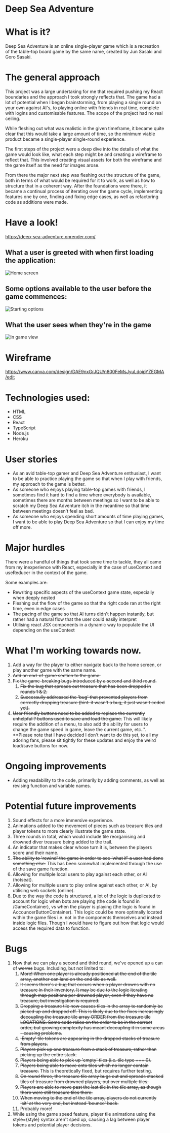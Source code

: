 # Deep Sea Adventure

# What is it?

Deep Sea Adventure is an online single-player game which is a recreation of the table-top board game by the same name, created by Jun Sasaki and Goro Sasaki.

# The general approach

This project was a large undertaking for me that required pushing my React boundaries and the approach I took strongly reflects that. The game had a lot of potential when I began brainstorming, from playing a single round on your own against AI's, to playing online with friends in real time, complete with logins and customisable features. The scope of the project had no real ceiling.

While fleshing out what was realistic in the given timeframe, it became quite clear that this would take a large amount of time, so the minimum viable product became a single-player single-round experience.

The first steps of the project were a deep dive into the details of what the game would look like, what each step might be and creating a wireframe to reflect that. This involved creating visual assets for both the wireframe and the game itself as the need for images arose.

From there the major next step was fleshing out the structure of the game, both in terms of what would be required for it to work, as well as how to structure that in a coherent way. After the foundations were there, it became a continual process of iterating over the game cycle, implementing features one by one, finding and fixing edge cases, as well as refactoring code as additions were made.

# Have a look!

https://deep-sea-adventure.onrender.com/

## What a user is greeted with when first loading the application:

![Home screen](https://i.imgur.com/g65mKLw.png 'Home screen')

## Some options available to the user before the game commences:

![Starting options](https://i.imgur.com/RqQtF24.png 'Starting options')

## What the user sees when they're in the game

![In game view](https://i.imgur.com/GZBoYtx.png 'In game view')

# Wireframe

https://www.canva.com/design/DAE9nxGrJQU/n800FeMsJyuLdoipYZEGMA/edit

# Technologies used:

-   HTML
-   CSS
-   React
-   TypeScript
-   Node.js
-   Heroku

# User stories

-   As an avid table-top gamer and Deep Sea Adventure enthusiast, I want to be able to practice playing the game so that when I play with friends, my approach to the game is better.
-   As someone who enjoys playing table-top games with friends, I sometimes find it hard to find a time where everybody is available, sometimes there are months between meetings so I want to be able to scratch my Deep Sea Adventure itch in the meantime so that time between meetings doesn't feel as bad.
-   As someone who enjoys spending short amounts of time playing games, I want to be able to play Deep Sea Adventure so that I can enjoy my time off more.

# Major hurdles

There were a handful of things that took some time to tackle, they all came from my inexperience with React, especially in the case of useContext and useReducer in the context of the game.

Some examples are:

-   Rewriting specific aspects of the useContext game state, especially when deeply nested
-   Fleshing out the flow of the game so that the right code ran at the right time, even in edge cases
-   The pacing of the game so that AI turns didn't happen instantly, but rather had a natural flow that the user could easily interpret
-   Utilising react JSX components in a dynamic way to populate the UI depending on the useContext

# What I'm working towards now.
1. Add a way for the player to either navigate back to the home screen, or play another game with the same name. 
1. ~~Add an end-of-game section to the game.~~
1. ~~Fix the game-breaking bugs introduced by a second and third round.~~
    1. ~~Fix the bug that spreads out treasure that has been dropped in rounds 1 & 2.~~ 
    1. ~~Successully addressed the 'bug' that prevented players from correctly dropping treasure (hint: it wasn't a bug, it just wasn't coded yet).~~
1. ~~User friendly buttons need to be added to replace the currently unhelpful ? buttons used to save and load the game.~~ This will likely require the addition of a menu, to also add the ability for users to change the game speed in game, leave the current game, etc..". **Please note that I have decided I don't want to do this yet, to all my adoring fans, please sit tightly for these updates and enjoy the weird load/save buttons for now.

# Ongoing improvements

-   Adding readability to the code, primarily by adding comments, as well as revising function and variable names. 

# Potential future improvements

1. Sound effects for a more immersive experience.
1. Animations added to the movement of pieces such as treasure tiles and player tokens to more clearly illustrate the game state.
1. Three rounds in total, which would include tile reorganising and drowned diver treasure being added to the trail.
1. An indicator that makes clear whose turn it is, between the players score and their name.
1. ~~The ability to 'rewind' the game in order to see 'what if' a user had done something else.~~ This has been somewhat implemented through the use of the save game function. 
1. Allowing for multiple local users to play against each other, or AI (hotseat).
1. Allowing for multiple users to play online against each other, or AI, by utilising web sockets (online).
1. Due to the way the code is structured, a lot of the logic is duplicated to account for logic when bots are playing (the code is found in /GameContainer), vs when the player is playing (the logic is found in AccouncerButtonContainer). This logic could be more optimally located within the game files i.e. not in the components themselves and instead inside logic files. Though I would have to figure out how that logic would access the required data to function. 

# Bugs

1. Now that we can play a second and third round, we've opened up a can of ~~worms~~ bugs. Including, but not limited to:
    1. ~~More! When one player is already positioned at the end of the tile array, another can land on the end tile as well.~~
    1. ~~It seems there's a bug that occurs when a player drowns with no treasure in their inventory. It may be due to the logic iterating through map positions per drowned player, even if they have no treasure, but investigation is required.~~
    1. ~~Dropping a treasure tile now causes tiles in the array to randomly be picked up and dropped off. This is likely due to the fixes increasingly decoupling the treasure tile array ORDER from the treasure tile LOCATIONS. Some code relies on the order to be in the correct order, but growing complexity has meant decoupling it in some areas - causing problems.~~
    1. ~~'Empty' tile tokens are appearing in the dropped stacks of treasure from players.~~
    1. ~~Players pick up one treasure from a stack of treasure, rather than picking up the entire stack.~~
    1. ~~Players being able to pick up 'empty' tiles (i.e. tile type === 0).~~
    1. ~~Players being able to move onto tiles which no longer contain treasure.~~ This is theoretically fixed, but requires further testing. 
    1. ~~On round three, the treasure tile array bugs out and spreads stacked tiles of treasure from drowned players, out over multiple tiles.~~ 
    1. ~~Players are able to move past the last tile in the tile array, as though there were still treasure tiles there.~~
    1. ~~When moving to the end of the tile array, players do not currently 'sit' at the very end, but instead 'bounce' back.~~
    1. Probably more! 
1. While using the game speed feature, player tile animations using the style={style} syntax aren't sped up, causing a lag between player tokens and potential player decisions. 